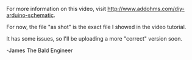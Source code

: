 For more information on this video, visit http://www.addohms.com/diy-arduino-schematic.

For now, the file "as shot" is the exact file I showed in the video tutorial.

It has some issues, so I'll be uploading a more "correct" version soon.

-James
The Bald Engineer
